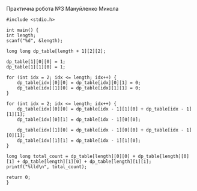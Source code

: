 Практична робота №3 Мануйленко Микола

    #include <stdio.h>

    int main() {
    int length; 
    scanf("%d", &length);

    long long dp_table[length + 1][2][2];

    dp_table[1][0][0] = 1;
    dp_table[1][1][0] = 1;

    for (int idx = 2; idx <= length; idx++) {
        dp_table[idx][0][0] = dp_table[idx][0][1] = 0;
        dp_table[idx][1][0] = dp_table[idx][1][1] = 0;
    }

    for (int idx = 2; idx <= length; idx++) {
        dp_table[idx][0][0] = dp_table[idx - 1][1][0] + dp_table[idx - 1][1][1];
        dp_table[idx][0][1] = dp_table[idx - 1][0][0];

        dp_table[idx][1][0] = dp_table[idx - 1][0][0] + dp_table[idx - 1][0][1];
        dp_table[idx][1][1] = dp_table[idx - 1][1][0];
    }

    long long total_count = dp_table[length][0][0] + dp_table[length][0][1] + dp_table[length][1][0] + dp_table[length][1][1];
    printf("%lld\n", total_count);

    return 0;
    }
